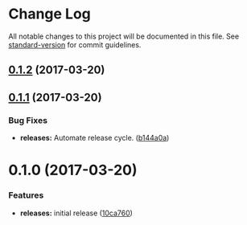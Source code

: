 # Change Log

All notable changes to this project will be documented in this file. See [standard-version](https://github.com/conventional-changelog/standard-version) for commit guidelines.

<a name="0.1.2"></a>
## [0.1.2](https://github.com/joefraley/meridian-git-commits/compare/v0.1.1...v0.1.2) (2017-03-20)



<a name="0.1.1"></a>
## [0.1.1](https://github.com/joefraley/meridian-git-commits/compare/v0.1.0...v0.1.1) (2017-03-20)


### Bug Fixes

* **releases:** Automate release cycle. ([b144a0a](https://github.com/joefraley/meridian-git-commits/commit/b144a0a))



<a name="0.1.0"></a>
# 0.1.0 (2017-03-20)


### Features

* **releases:** initial release ([10ca760](https://github.com/joefraley/meridian-git-commits/commit/10ca760))

